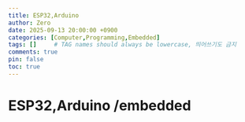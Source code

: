 ```yaml
---
title: ESP32,Arduino
author: Zero
date: 2025-09-13 20:00:00 +0900
categories: [Computer,Programming,Embedded]
tags: []     # TAG names should always be lowercase, 띄어쓰기도 금지
comments: true
pin: false
toc: true
---
```


# ESP32,Arduino /embedded
